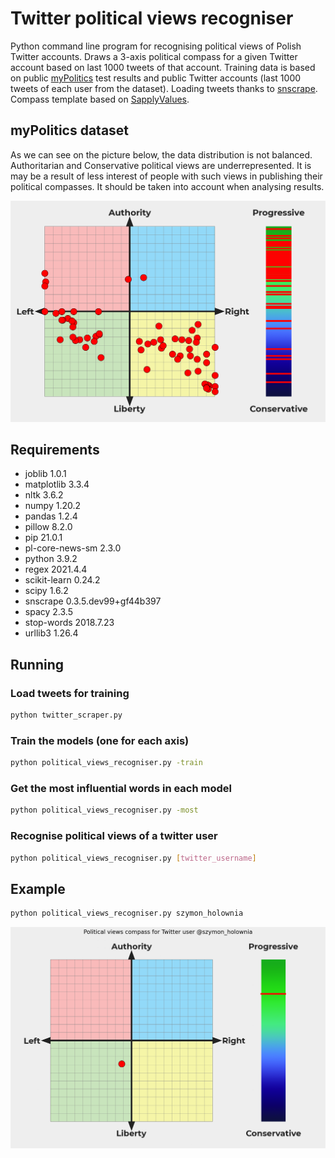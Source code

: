 # Twitter political views recogniser
Python command line program for recognising political views of Polish Twitter accounts. Draws a 3-axis political compass for a given Twitter account based on last 1000 tweets of that account. Training data is based on public <a href="https://mypolitics.pl/" title="myPolitics">myPolitics</a> test results and public Twitter accounts (last 1000 tweets of each user from the dataset). Loading tweets thanks to <a href="https://github.com/JustAnotherArchivist/snscrape" title="snscrape">snscrape</a>. Compass template based on <a href="https://sapplyvalues.github.io/" title="SapplyValues">SapplyValues</a>. 

## myPolitics dataset
As we can see on the picture below, the data distribution is not balanced. Authoritarian and Conservative political views are underrepresented. It is may be a result of less interest of people with such views in publishing their political compasses. It should be taken into account when analysing results.

![Dataset compass](https://github.com/adam-handke/twitter-political-views-recogniser/blob/main/dataset_compass.png?raw=true)

## Requirements
* joblib	1.0.1
* matplotlib	3.3.4
* nltk	3.6.2
* numpy	1.20.2
* pandas	1.2.4
* pillow	8.2.0
* pip	21.0.1
* pl-core-news-sm	2.3.0	
* python	3.9.2
* regex	2021.4.4
* scikit-learn	0.24.2
* scipy	1.6.2
* snscrape	0.3.5.dev99+gf44b397	
* spacy	2.3.5
* stop-words	2018.7.23	
* urllib3	1.26.4

## Running

### Load tweets for training
```bash
python twitter_scraper.py
```

### Train the models (one for each axis)
```bash
python political_views_recogniser.py -train
```

### Get the most influential words in each model
```bash
python political_views_recogniser.py -most
```

### Recognise political views of a twitter user
```bash
python political_views_recogniser.py [twitter_username]
```

## Example
```bash
python political_views_recogniser.py szymon_holownia
```
![Example compass](https://github.com/adam-handke/twitter-political-views-recogniser/blob/main/example.png?raw=true)
